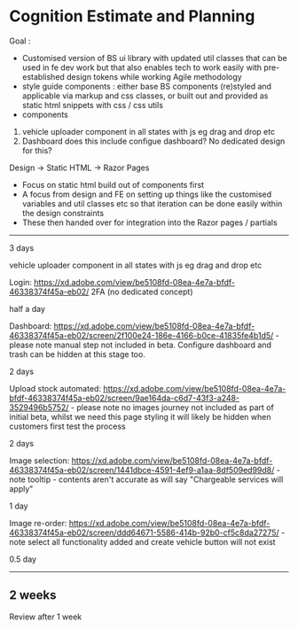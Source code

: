 # Cognition Estimate and Planning

Goal :
- Customised version of BS ui library with updated util classes that can be used in fe dev work but that also enables tech to work easily with pre-established design tokens while working Agile methodology
- style guide components : either base BS components (re)styled and applicable via markup and css classes, or built out and provided as static html snippets with css / css utils
- components
1. vehicle uploader component in all states with js eg drag and drop etc
2. Dashboard
does this include configue dashboard? No dedicated design for this?

Design -> Static HTML -> Razor Pages

- Focus on static html build out of components first
- A focus from design and FE on setting up things like the customised variables and util classes etc so that iteration can be done easily within the design constraints
- These then handed over for integration into the Razor pages / partials

-----

3 days

vehicle uploader component in all states with js eg drag and drop etc

Login: https://xd.adobe.com/view/be5108fd-08ea-4e7a-bfdf-46338374f45a-eb02/
2FA (no dedicated concept)

half a day

Dashboard: https://xd.adobe.com/view/be5108fd-08ea-4e7a-bfdf-46338374f45a-eb02/screen/2f100e24-186e-4166-b0ce-41835fe4b1d5/ - please note manual step not included in beta. Configure dashboard and trash can be hidden at this stage too.

2 days

Upload stock automated: https://xd.adobe.com/view/be5108fd-08ea-4e7a-bfdf-46338374f45a-eb02/screen/9ae164da-c6d7-43f3-a248-3529496b5752/ - please note no images journey not included as part of initial beta, whilst we need this page styling it will likely be hidden when customers first test the process

2 days

Image selection: https://xd.adobe.com/view/be5108fd-08ea-4e7a-bfdf-46338374f45a-eb02/screen/1441dbce-4591-4ef9-a1aa-8df509ed99d8/ - note tooltip - contents aren't accurate as will say "Chargeable services will apply"

1 day

Image re-order: https://xd.adobe.com/view/be5108fd-08ea-4e7a-bfdf-46338374f45a-eb02/screen/ddd64671-5586-414b-92b0-cf5c8da27275/ - note select all functionality added and create vehicle button will not exist

0.5 day

------
2 weeks
------
Review after 1 week